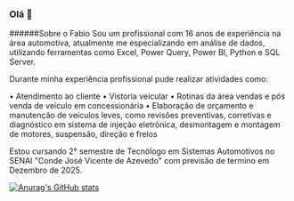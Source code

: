 ### Olá 👋
######Sobre o Fabio
Sou um profissional com 16 anos de experiência na área automotiva, atualmente me especializando em análise de dados, utilizando ferramentas como Excel, Power Query, Power BI, Python e SQL Server.

Durante minha experiência profissional pude realizar atividades como:

• Atendimento ao cliente
• Vistoria veicular
• Rotinas da área vendas e pós venda de veículo em concessionária
• Elaboração de orçamento e manutenção de veículos leves, como revisões preventivas, corretivas e diagnóstico em sistema de injeção eletrônica, desmontagem e montagem de motores, suspensão, direção e freios

Estou cursando 2° semestre de Tecnólogo em Sistemas Automotivos no  SENAI "Conde José Vicente de Azevedo" com previsão de termino em Dezembro de 2025.


[![Anurag's GitHub stats](https://github-readme-stats.vercel.app/api?username=fabiobaroliveira&show_icons=true&theme=dark)](https://github.com/fabiobaroliveira/github-readme-stats)


